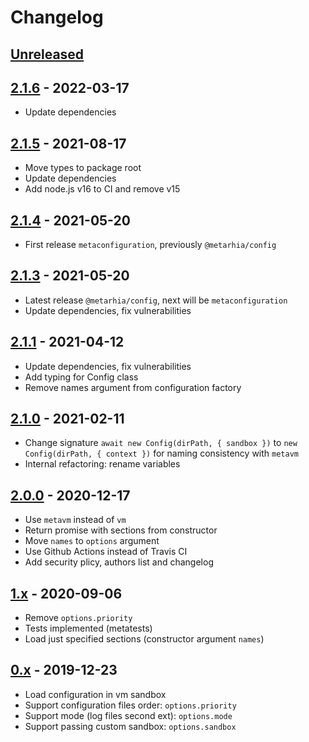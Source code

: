 # Changelog

## [Unreleased][unreleased]

## [2.1.6][] - 2022-03-17

- Update dependencies

## [2.1.5][] - 2021-08-17

- Move types to package root
- Update dependencies
- Add node.js v16 to CI and remove v15

## [2.1.4][] - 2021-05-20

- First release `metaconfiguration`, previously `@metarhia/config`

## [2.1.3][] - 2021-05-20

- Latest release `@metarhia/config`, next will be `metaconfiguration`
- Update dependencies, fix vulnerabilities

## [2.1.1][] - 2021-04-12

- Update dependencies, fix vulnerabilities
- Add typing for Config class
- Remove names argument from configuration factory

## [2.1.0][] - 2021-02-11

- Change signature `await new Config(dirPath, { sandbox })` to
  `new Config(dirPath, { context })` for naming consistency with `metavm`
- Internal refactoring: rename variables

## [2.0.0][] - 2020-12-17

- Use `metavm` instead of `vm`
- Return promise with sections from constructor
- Move `names` to `options` argument
- Use Github Actions instead of Travis CI
- Add security plicy, authors list and changelog

## [1.x][] - 2020-09-06

- Remove `options.priority`
- Tests implemented (metatests)
- Load just specified sections (constructor argument `names`)

## [0.x][] - 2019-12-23

- Load configuration in vm sandbox
- Support configuration files order: `options.priority`
- Support mode (log files second ext): `options.mode`
- Support passing custom sandbox: `options.sandbox`

[unreleased]: https://github.com/metarhia/metaconfiguration/compare/v2.1.6...HEAD
[2.1.6]: https://github.com/metarhia/metaconfiguration/compare/v2.1.5...v2.1.6
[2.1.5]: https://github.com/metarhia/metaconfiguration/compare/v2.1.4...v2.1.5
[2.1.4]: https://github.com/metarhia/metaconfiguration/compare/v2.1.3...v2.1.4
[2.1.3]: https://github.com/metarhia/metaconfiguration/compare/v2.1.1...v2.1.3
[2.1.1]: https://github.com/metarhia/metaconfiguration/compare/v2.1.0...v2.1.1
[2.1.0]: https://github.com/metarhia/metaconfiguration/compare/v2.0.0...v2.1.0
[2.0.0]: https://github.com/metarhia/metaconfiguration/compare/v1.x...v2.0.0
[1.x]: https://github.com/metarhia/metaconfiguration/compare/v0.x...v1.x
[0.x]: https://github.com/metarhia/metaconfiguration/releases/tag/v0.x
